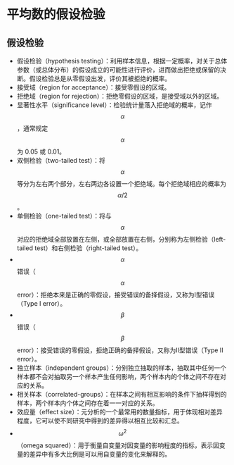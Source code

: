 # 平均数的假设检验

## 假设检验

- 假设检验（hypothesis testing）：利用样本信息，根据一定概率，对关于总体参数（或总体分布）的假设成立的可能性进行评价，进而做出拒绝或保留的决断。假设检验总是从零假设出发，评价其被拒绝的概率。
- 接受域（region for acceptance）：接受零假设的区域。
- 拒绝域（region for rejection）：拒绝零假设的区域，是接受域以外的区域。
- 显著性水平（significance level）：检验统计量落入拒绝域的概率，记作 $$\alpha$$ ，通常规定 $$\alpha$$ 为 0.05 或 0.01。
- 双侧检验（two-tailed test）：将 $$\alpha$$ 等分为左右两个部分，左右两边各设置一个拒绝域。每个拒绝域相应的概率为 $$\alpha/2$$ 。
- 单侧检验（one-tailed test）：将与 $$\alpha$$ 对应的拒绝域全部放置在左侧，或全部放置在右侧，分别称为左侧检验（left-tailed test）和右侧检验（right-tailed test）。
- $$\alpha$$ 错误（$$\alpha$$ error）：拒绝本来是正确的零假设，接受错误的备择假设，又称为I型错误（Type I error）。
- $$\beta$$ 错误（$$\beta$$ error）：接受错误的零假设，拒绝正确的备择假设，又称为Ⅱ型错误（Type II error）。
- 独立样本（independent groups）：分别独立抽取的样本，抽取其中任何一个样本都不会对抽取另一个样本产生任何影响，两个样本内的个体之间不存在对应的关系。
- 相关样本（correlated-groups）：在样本之间有相互影响的条件下抽样得到的样本，两个样本内个体之间存在着一一对应的关系。
- 效应量（effect size）：元分析的一个最常用的数量指标，用于体现相对差异程度，它可以使不同研究中得到的差异得以相互比较和汇总。
- $$\omega^2$$（omega squared）：用于衡量自变量对因变量的影响程度的指标，表示因变量的差异中有多大比例是可以用自变量的变化来解释的。



